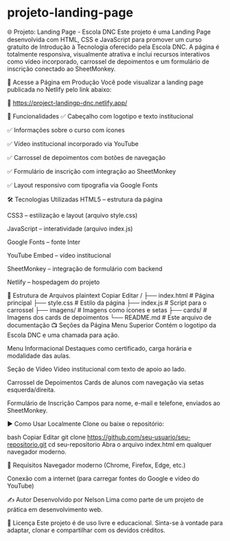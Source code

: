 # projeto-landing-page

🌐 Projeto: Landing Page - Escola DNC
Este projeto é uma Landing Page desenvolvida com HTML, CSS e JavaScript para promover um curso gratuito de Introdução à Tecnologia oferecido pela Escola DNC. A página é totalmente responsiva, visualmente atrativa e inclui recursos interativos como vídeo incorporado, carrossel de depoimentos e um formulário de inscrição conectado ao SheetMonkey.

🚀 Acesse a Página em Produção
Você pode visualizar a landing page publicada no Netlify pelo link abaixo:

🔗 https://project-landingp-dnc.netlify.app/

📌 Funcionalidades
✅ Cabeçalho com logotipo e texto institucional

✅ Informações sobre o curso com ícones

✅ Vídeo institucional incorporado via YouTube

✅ Carrossel de depoimentos com botões de navegação

✅ Formulário de inscrição com integração ao SheetMonkey

✅ Layout responsivo com tipografia via Google Fonts

🛠️ Tecnologias Utilizadas
HTML5 – estrutura da página

CSS3 – estilização e layout (arquivo style.css)

JavaScript – interatividade (arquivo index.js)

Google Fonts – fonte Inter

YouTube Embed – vídeo institucional

SheetMonkey – integração de formulário com backend

Netlify – hospedagem do projeto

📁 Estrutura de Arquivos
plaintext
Copiar
Editar
/
├── index.html             # Página principal
├── style.css              # Estilo da página
├── index.js               # Script para o carrossel
├── imagens/               # Imagens como ícones e setas
├── cards/                 # Imagens dos cards de depoimentos
└── README.md              # Este arquivo de documentação
📺 Seções da Página
Menu Superior
Contém o logotipo da Escola DNC e uma chamada para ação.

Menu Informacional
Destaques como certificado, carga horária e modalidade das aulas.

Seção de Vídeo
Vídeo institucional com texto de apoio ao lado.

Carrossel de Depoimentos
Cards de alunos com navegação via setas esquerda/direita.

Formulário de Inscrição
Campos para nome, e-mail e telefone, enviados ao SheetMonkey.

▶️ Como Usar Localmente
Clone ou baixe o repositório:

bash
Copiar
Editar
git clone https://github.com/seu-usuario/seu-repositorio.git
cd seu-repositorio
Abra o arquivo index.html em qualquer navegador moderno.

📌 Requisitos
Navegador moderno (Chrome, Firefox, Edge, etc.)

Conexão com a internet (para carregar fontes do Google e vídeo do YouTube)

✍️ Autor
Desenvolvido por Nelson Lima como parte de um projeto de prática em desenvolvimento web.

📝 Licença
Este projeto é de uso livre e educacional. Sinta-se à vontade para adaptar, clonar e compartilhar com os devidos créditos.
